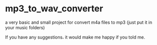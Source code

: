 # mp3_to_wav_converter
a very basic and small project for convert m4a files to mp3
(just put it in your music folders)

If you have any suggestions، it would make me happy if you told me.
